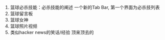 1. 篮球必杀技能：必杀技能的阐述
    一个新的Tab Bar, 第一个界面为必杀技列表
2. 篮球留言板
3. 篮球女神
4. 篮球照片视频
5. 类似hacker news的笑话/经验 顶来顶去的
